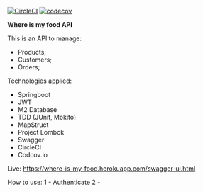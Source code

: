 [![CircleCI](https://circleci.com/gh/galexandrade/where-is-my-food.svg?style=svg)](https://circleci.com/gh/galexandrade/where-is-my-food)
[![codecov](https://codecov.io/gh/galexandrade/where-is-my-food/branch/master/graph/badge.svg)](https://codecov.io/gh/galexandrade/where-is-my-food)

**Where is my food API**

This is an API to manage:
 * Products;
 * Customers;
 * Orders;
 
 Technologies applied:
 * Springboot
 * JWT
 * M2 Database
 * TDD (JUnit, Mokito)
 * MapStruct
 * Project Lombok
 * Swagger
 * CircleCI
 * Codcov.io
 
 Live: https://where-is-my-food.herokuapp.com/swagger-ui.html
 
 How to use:
 1 - Authenticate
 2 - 